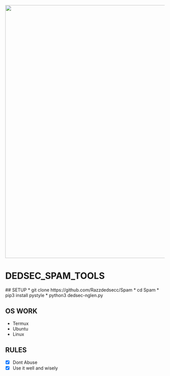 
<p align="center">
<img src="https://gatefy.com/wp-content/uploads/2021/02/how-to-identify-spam.jpg", width="800", height="800">

# DEDSEC_SPAM_TOOLS
</p>
## SETUP
* git clone https://github.com/Razzdedsecc/Spam
* cd Spam
* pip3 install pystyle
* python3 dedsec-nglen.py

## OS WORK
* Termux
* Ubuntu
* Linux

## RULES
- [x] Dont Abuse
- [x] Use it well and wisely 
